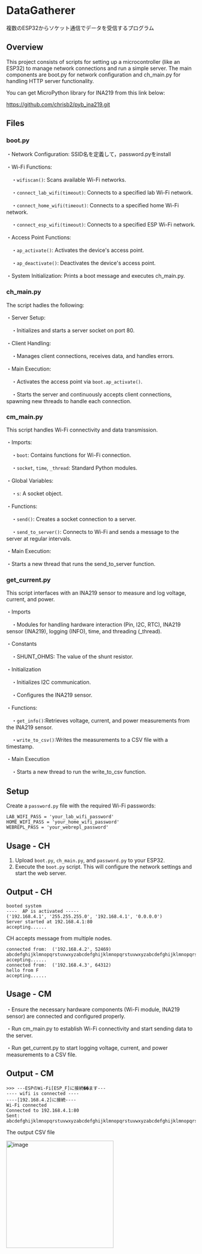 # DataGatherer
複数のESP32からソケット通信でデータを受信するプログラム

## Overview
This project consists of scripts for setting up a microcontroller (like an ESP32) to manage network connections and run a simple server. The main components are boot.py for network configuration and ch_main.py for handling HTTP server functionality.

You can get MicroPython library for INA219 from this link below:

<https://github.com/chrisb2/pyb_ina219.git> 

## Files
### boot.py

・Network Configuration: SSID名を定義して，password.pyをinstall 

・Wi-Fi Functions:

&emsp;・`wifiscan()`: Scans available Wi-Fi networks.

&emsp;・`connect_lab_wifi(timeout)`: Connects to a specified lab Wi-Fi network.

&emsp;・`connect_home_wifi(timeout)`: Connects to a specified home Wi-Fi network.

&emsp;・`connect_esp_wifi(timeout)`: Connects to a specified ESP Wi-Fi network.

・Access Point Functions:

&emsp;・`ap_activate()`: Activates the device's access point.

&emsp;・`ap_deactivate()`: Deactivates the device's access point.

・System Initialization: Prints a boot message and executes ch_main.py.

### ch_main.py
The script hadles the following:

・Server Setup:

&emsp;・Initializes and starts a server socket on port 80.

・Client Handling:

&emsp;・Manages client connections, receives data, and handles errors.

・Main Execution:

&emsp;・Activates the access point via `boot.ap_activate()`.

&emsp;・Starts the server and continuously accepts client connections, spawning new threads to handle each connection.

### cm_main.py
This script handles Wi-Fi connectivity and data transmission.

・Imports:

&emsp;・`boot`: Contains functions for Wi-Fi connection.

&emsp;・`socket`, `time`, `_thread`: Standard Python modules.

・Global Variables:

&emsp;・`s`: A socket object.

・Functions:

&emsp;・`send()`: Creates a socket connection to a server.

&emsp;・`send_to_server()`: Connects to Wi-Fi and sends a message to the server at regular intervals.

・Main Execution:

・Starts a new thread that runs the send_to_server function.

### get_current.py
This script interfaces with an INA219 sensor to measure and log voltage, current, and power.

・Imports

&emsp;・Modules for handling hardware interaction (Pin, I2C, RTC), INA219 sensor (INA219), logging (INFO), time, and threading (_thread).

・Constants

&emsp;・SHUNT_OHMS: The value of the shunt resistor.

・Initialization

&emsp;・Initializes I2C communication.

&emsp;・Configures the INA219 sensor.

・Functions:

&emsp;・`get_info()`:Retrieves voltage, current, and power measurements from the INA219 sensor.

&emsp;・`write_to_csv()`:Writes the measurements to a CSV file with a timestamp.

・Main Execution

&emsp;・Starts a new thread to run the write_to_csv function.

## Setup
Create a `password.py` file with the required Wi-Fi passwords:

```
LAB_WIFI_PASS = 'your_lab_wifi_password'
HOME_WIFI_PASS = 'your_home_wifi_password'
WEBREPL_PASS = 'your_webrepl_password'
```

## Usage - CH
1. Upload `boot.py`, `ch_main.py`, and `password.py` to your ESP32.
2. Execute the `boot.py` script. This will configure the network settings and start the web server.

## Output - CH
```
booted system
----  AP is activated -----
('192.168.4.1', '255.255.255.0', '192.168.4.1', '0.0.0.0')
Server started at 192.168.4.1:80
accepting......
```

CH accepts message from multiple nodes. 
```
connected from:  ('192.168.4.2', 52469)
abcdefghijklmnopqrstuvwxyzabcdefghijklmnopqrstuvwxyzabcdefghijklmnopqrstuvwxyzabcdefghijklmnopqrstuvwxyzabcdefghijklmnopqrstuvwxyz
accepting......
connected from:  ('192.168.4.3', 64312)
hello from F
accepting......
```


## Usage - CM

・Ensure the necessary hardware components (Wi-Fi module, INA219 sensor) are connected and configured properly.

・Run cm_main.py to establish Wi-Fi connectivity and start sending data to the server.

・Run get_current.py to start logging voltage, current, and power measurements to a CSV file.

## Output - CM
```
>>> ---ESPのWi-Fi[ESP_F]に接続��ます---
---- wifi is connected ----
----[192.168.4.2]に接続----
Wi-Fi connected
Connected to 192.168.4.1:80
Sent: abcdefghijklmnopqrstuvwxyzabcdefghijklmnopqrstuvwxyzabcdefghijklmnopqrstuvwxyzabcdefghijklmnopqrstuvwxyzabcdefghijklmnopqrstuvwxyz
```
The output CSV file

<img width="285" alt="image" src="https://github.com/user-attachments/assets/95decdfa-d749-44fd-a2d0-bde2a8c5a9db">

